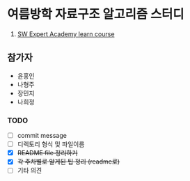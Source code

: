 # 여름방학 자료구조 알고리즘 스터디
1. [SW Expert Academy learn course](https://swexpertacademy.com/main/main.do)


## 참가자
- 윤홍인
- 나형주
- 장민지
- 나희정


### TODO
- [ ] commit message
- [ ] 디렉토리 형식 및 파일이름 
- [x] ~~README file 정리하기~~
- [x] ~~각 주차별로 알게된 팁 정리 (readme로)~~
- [ ] 기타 의견
